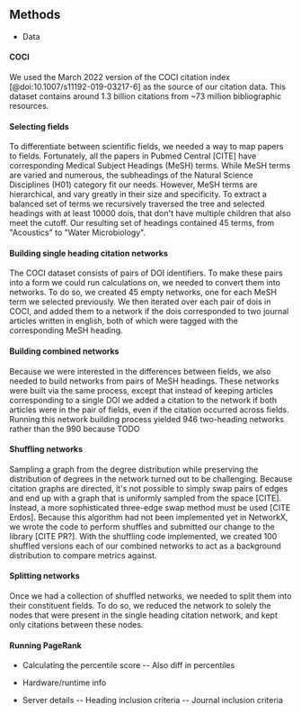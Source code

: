 ## Methods

- Data 
#### COCI
We used the March 2022 version of the COCI citation index [@doi:10.1007/s11192-019-03217-6] as the source of our citation data.
This dataset contains around 1.3 billion citations from ~73 million bibliographic resources.

#### Selecting fields
To differentiate between scientific fields, we needed a way to map papers to fields.
Fortunately, all the papers in Pubmed Central [CITE] have corresponding Medical Subject Headings (MeSH) terms.
While MeSH terms are varied and numerous, the subheadings of the Natural Science Disciplines (H01) category fit our needs.
However, MeSH terms are hierarchical, and vary greatly in their size and specificity.
To extract a balanced set of terms we recursively traversed the tree and selected headings with at least 10000 dois, that don't have multiple children that also meet the cutoff.
Our resulting set of headings contained 45 terms, from "Acoustics" to "Water Microbiology".

#### Building single heading citation networks
The COCI dataset consists of pairs of DOI identifiers.
To make these pairs into a form we could run calculations on, we needed to convert them into networks.
To do so, we created 45 empty networks, one for each MeSH term we selected previously.
We then iterated over each pair of dois in COCI, and added them to a network if the dois corresponded to two journal articles written in english, both of which were tagged with the corresponding MeSH heading.

#### Building combined networks
Because we were interested in the differences between fields, we also needed to build networks from pairs of MeSH headings.
These networks were built via the same process, except that instead of keeping articles corresponding to a single DOI we added a citation to the network if both articles were in the pair of fields, even if the citation occurred across fields.
Running this network building process yielded 946 two-heading networks rather than the 990 because TODO

#### Shuffling networks
Sampling a graph from the degree distribution while preserving the distribution of degrees in the network turned out to be challenging.
Because citation graphs are directed, it's not possible to simply swap pairs of edges and end up with a graph that is uniformly sampled from the space [CITE].
Instead, a more sophisticated three-edge swap method must be used [CITE Erdos].
Because this algorithm had not been implemented yet in NetworkX, we wrote the code to perform shuffles and submitted our change to the library [CITE PR?].
With the shuffling code implemented, we created 100 shuffled versions each of our combined networks to act as a background distribution to compare metrics against.

#### Splitting networks 
Once we had a collection of shuffled networks, we needed to split them into their constituent fields.
To do so, we reduced the network to solely the nodes that were present in the single heading citation network, and kept only citations between these nodes.

#### Running PageRank


- Calculating the percentile score
-- Also diff in percentiles

- Hardware/runtime info

- Server details
-- Heading inclusion criteria
-- Journal inclusion criteria

